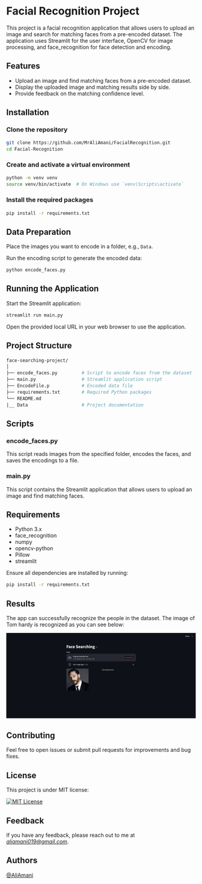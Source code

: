# Facial Recognition Project

This project is a facial recognition application that allows users to upload an image and search for matching faces from a pre-encoded dataset. The application uses Streamlit for the user interface, OpenCV for image processing, and face_recognition for face detection and encoding.

## Features

- Upload an image and find matching faces from a pre-encoded dataset.
- Display the uploaded image and matching results side by side.
- Provide feedback on the matching confidence level.

## Installation

### Clone the repository

```bash
git clone https://github.com/MrAliAmani/FacialRecognition.git
cd Facial-Recognition
```

### Create and activate a virtual environment

```bash
python -m venv venv
source venv/bin/activate  # On Windows use `venv\Scripts\activate`
```

### Install the required packages

```bash
pip install -r requirements.txt
```

## Data Preparation

Place the images you want to encode in a folder, e.g., `Data`.

Run the encoding script to generate the encoded data:

```bash
python encode_faces.py
```

## Running the Application

Start the Streamlit application:

```bash
streamlit run main.py
```

Open the provided local URL in your web browser to use the application.

## Project Structure

```bash
face-searching-project/
│
├── encode_faces.py         # Script to encode faces from the dataset
├── main.py                 # Streamlit application script
├── EncodeFile.p            # Encoded data file
├── requirements.txt        # Required Python packages
└── README.md
|__ Data                    # Project documentation
```

## Scripts

### encode_faces.py

This script reads images from the specified folder, encodes the faces, and saves the encodings to a file.

### main.py

This script contains the Streamlit application that allows users to upload an image and find matching faces.

## Requirements

- Python 3.x
- face_recognition
- numpy
- opencv-python
- Pillow
- streamlit

Ensure all dependencies are installed by running:

```bash
pip install -r requirements.txt
```

## Results

The app can successfully recognize the people in the dataset. The image of Tom hardy is recognized as you can see below:

![output\result.png](output\result.png)

## Contributing

Feel free to open issues or submit pull requests for improvements and bug fixes.

## License

This project is under MIT license:

[![MIT License](https://img.shields.io/badge/License-MIT-green.svg)](https://choosealicense.com/licenses/mit/)

## Feedback

If you have any feedback, please reach out to me at *<aliamani019@gmail.com>*.

## Authors

[@AliAmani](https://github.com/MrAliAmani)